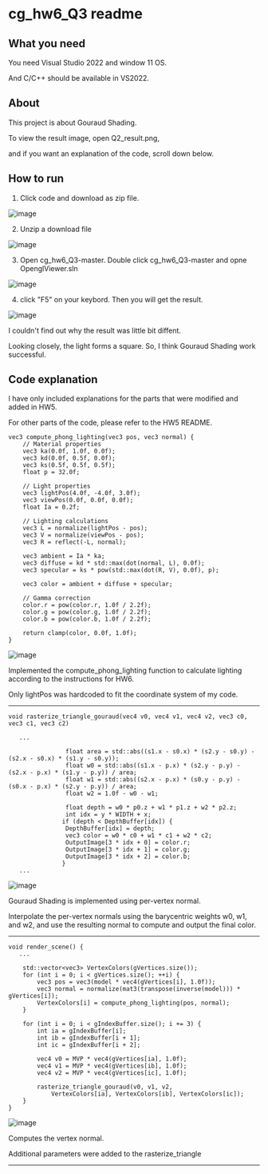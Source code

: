 # cg_hw6_Q3 readme

## What you need
You need Visual Studio 2022 and window 11 OS.

And C/C++ should be available in VS2022.

## About
This project is about Gouraud Shading.

To view the result image, open Q2_result.png, 

and if you want an explanation of the code, scroll down below.

## How to run

1. Click code and download as zip file.
   
![image](https://github.com/user-attachments/assets/7afcd647-0e1a-4451-a316-2d0ec97c7674)



2. Unzip a download file

![image](https://github.com/user-attachments/assets/0abd2e1f-fbc0-4bbe-9e34-6639cf18e3cd)



3. Open cg_hw6_Q3-master. Double click cg_hw6_Q3-master and opne OpenglViewer.sln

![image](https://github.com/user-attachments/assets/8fb753d6-e097-4155-a83e-b58d85e332a1)




4. click "F5" on your keybord. Then you will get the result.

![image](https://github.com/user-attachments/assets/b1c9efa8-7538-4a84-a34a-dea56acdb5bf)


I couldn't find out why the result was little bit diffent. 

Looking closely, the light forms a square. So, I think Gouraud Shading work successful.

## Code explanation

I have only included explanations for the parts that were modified and added in HW5.

For other parts of the code, please refer to the HW5 README.

```
vec3 compute_phong_lighting(vec3 pos, vec3 normal) {
    // Material properties
    vec3 ka(0.0f, 1.0f, 0.0f);
    vec3 kd(0.0f, 0.5f, 0.0f);
    vec3 ks(0.5f, 0.5f, 0.5f);
    float p = 32.0f;

    // Light properties
    vec3 lightPos(4.0f, -4.0f, 3.0f);
    vec3 viewPos(0.0f, 0.0f, 0.0f);
    float Ia = 0.2f;

    // Lighting calculations
    vec3 L = normalize(lightPos - pos);
    vec3 V = normalize(viewPos - pos);
    vec3 R = reflect(-L, normal);

    vec3 ambient = Ia * ka;
    vec3 diffuse = kd * std::max(dot(normal, L), 0.0f);
    vec3 specular = ks * pow(std::max(dot(R, V), 0.0f), p);

    vec3 color = ambient + diffuse + specular;

    // Gamma correction
    color.r = pow(color.r, 1.0f / 2.2f);
    color.g = pow(color.g, 1.0f / 2.2f);
    color.b = pow(color.b, 1.0f / 2.2f);

    return clamp(color, 0.0f, 1.0f);
}
```
![image](https://github.com/user-attachments/assets/f4858440-856e-4c25-8725-80eb9d1d917e)

Implemented the compute_phong_lighting function to calculate lighting according to the instructions for HW6.

Only lightPos was hardcoded to fit the coordinate system of my code.

-------------


```
void rasterize_triangle_gouraud(vec4 v0, vec4 v1, vec4 v2, vec3 c0, vec3 c1, vec3 c2)

   ...

                float area = std::abs((s1.x - s0.x) * (s2.y - s0.y) - (s2.x - s0.x) * (s1.y - s0.y));
                float w0 = std::abs((s1.x - p.x) * (s2.y - p.y) - (s2.x - p.x) * (s1.y - p.y)) / area;
                float w1 = std::abs((s2.x - p.x) * (s0.y - p.y) - (s0.x - p.x) * (s2.y - p.y)) / area;
                float w2 = 1.0f - w0 - w1;

                float depth = w0 * p0.z + w1 * p1.z + w2 * p2.z;
                int idx = y * WIDTH + x;
               if (depth < DepthBuffer[idx]) {
                DepthBuffer[idx] = depth;
                vec3 color = w0 * c0 + w1 * c1 + w2 * c2;
                OutputImage[3 * idx + 0] = color.r;
                OutputImage[3 * idx + 1] = color.g;
                OutputImage[3 * idx + 2] = color.b;
               }
   ...

```
![image](https://github.com/user-attachments/assets/1790d620-bade-4b7b-bd4b-f293ac391fcd)


Gouraud Shading is implemented using per-vertex normal.

Interpolate the per-vertex normals using the barycentric weights w0, w1, and w2, and use the resulting normal to compute and output the final color.

-----------
```
void render_scene() {
   ...

    std::vector<vec3> VertexColors(gVertices.size());
    for (int i = 0; i < gVertices.size(); ++i) {
        vec3 pos = vec3(model * vec4(gVertices[i], 1.0f)); 
        vec3 normal = normalize(mat3(transpose(inverse(model))) * gVertices[i]); 
        VertexColors[i] = compute_phong_lighting(pos, normal);
    }

    for (int i = 0; i < gIndexBuffer.size(); i += 3) {
        int ia = gIndexBuffer[i];
        int ib = gIndexBuffer[i + 1];
        int ic = gIndexBuffer[i + 2];

        vec4 v0 = MVP * vec4(gVertices[ia], 1.0f);
        vec4 v1 = MVP * vec4(gVertices[ib], 1.0f);
        vec4 v2 = MVP * vec4(gVertices[ic], 1.0f);

        rasterize_triangle_gouraud(v0, v1, v2,
            VertexColors[ia], VertexColors[ib], VertexColors[ic]);
    }
}
```
![image](https://github.com/user-attachments/assets/4533f093-941d-4b6e-b57a-c417e698039b)

Computes the vertex normal.

Additional parameters were added to the rasterize_triangle

--------------
